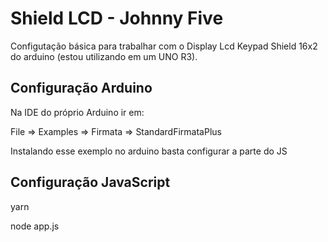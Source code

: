 # Shield LCD - Johnny Five

Configutação básica para trabalhar com o Display Lcd Keypad Shield 16x2 do arduino (estou utilizando em um UNO R3).


## Configuração Arduino

Na IDE do próprio Arduino ir em: 

File => Examples => Firmata => StandardFirmataPlus

Instalando esse exemplo no arduino basta configurar a parte do JS 

## Configuração JavaScript 

yarn 

node app.js

